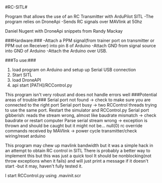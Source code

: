 
#RC-SITL#


Program that allows the use of an RC Transmitter with ArduPilot SITL
    -The program relies on DroneApi
    -Sends RC signals over MAVlink at 50hz

Daniel Nugent
with DroneApi snippets from Randy Mackay


###Hardware:###
-Attach a PPM signal(from trainer port on transmitter or PPM out on Receiver) into pin 8 of Arduino
-Attach GND from signal source into GND of Arduino
-Attach the Arduino over USB.


###To use:###
1. load program on Arduino and setup up Serial USB connection
2. Start SITL
3. load DroneAPI
4. api start [PATH]/RCControl.py



This program isn't very robust and does not handle errors well
###Potential areas of trouble:###
Serial port not found -> check to make sure you are connected to the right port
Serial port busy -> two RCControl threads trying to use the same port. Restart the simulator and RCControl.py
Serial port gibberish: reads the stream wrong, almost like baudrate mismatch -> check baudrate or restart computer
Parse serial stream wrong -> exception is thrown and should be caught but it might not be...
null(0) rc override commands received by MAVlink -> power cycle transmitter/check wiring/reset arduino

This program may chew up mavlink bandwidth but it was a simple hack in an attempt to obtain RC control in SITL
There is probably a better way to implement this but this was just a quick tool
It should be nonblocking(not throw exceptions when it fails) and will just print a message if it doesn't start
    -but it may, haven't fully tested it.

I start RCControl.py using .mavinit.scr

